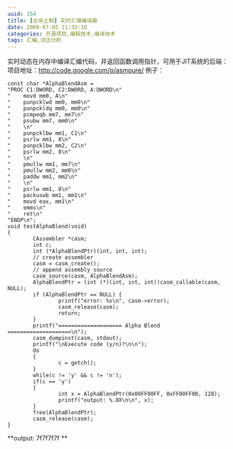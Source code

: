 ```yaml
---
uuid: 154
title: [业余土制] 实时汇编编译器
date: 2009-07-05 21:32:10
categories: 开源项目,编程技术,编译技术
tags: 汇编,词法分析
---
```

实时动态在内存中编译汇编代码，并返回函数调用指针，可用于JIT系统的后端： 项目地址：<http://code.google.com/p/asmpure/> 例子：

    const char *AlphaBlendAsm =
    "PROC C1:DWORD, C2:DWORD, A:DWORD\n"
    "    movd mm0, A\n"
    "    punpcklwd mm0, mm0\n"
    "    punpckldq mm0, mm0\n"
    "    pcmpeqb mm7, mm7\n"
    "    psubw mm7, mm0\n"
    "    \n"
    "    punpcklbw mm1, C1\n"
    "    psrlw mm1, 8\n"
    "    punpcklbw mm2, C2\n"
    "    psrlw mm2, 8\n"
    "    \n"
    "    pmullw mm1, mm7\n"
    "    pmullw mm2, mm0\n"
    "    paddw mm1, mm2\n"
    "    \n"
    "    psrlw mm1, 8\n"
    "    packuswb mm1, mm1\n"
    "    movd eax, mm1\n"
    "    emms\n"
    "    ret\n"
    "ENDP\n";
    void testAlphaBlend(void)
    {
            CAssembler *casm;
            int c;
            int (*AlphaBlendPtr)(int, int, int);
            // create assembler
            casm = casm_create();
            // append assembly source
            casm_source(casm, AlphaBlendAsm);
            AlphaBlendPtr = (int (*)(int, int, int))casm_callable(casm, NULL);
            if (AlphaBlendPtr == NULL) {
                    printf("error: %s\n", casm->error);
                    casm_release(casm);
                    return;
            }
            printf("==================== Alpha Blend ====================\n");
            casm_dumpinst(casm, stdout);
            printf("\nExecute code (y/n)?\n\n");
            do
            {
                    c = getch();
            }
            while(c != 'y' && c != 'n');
            if(c == 'y')
            {
                    int x = AlphaBlendPtr(0x00FF00FF, 0xFF00FF00, 128);
                    printf("output: %.8X\n\n", x);
            }
            free(AlphaBlendPtr);
            casm_release(casm);
    }

**output: 7f7f7f7f **

